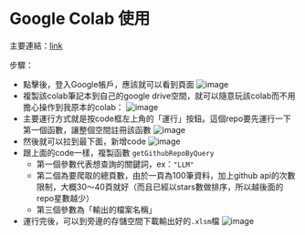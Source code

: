# Google Colab 使用

主要連結：[link](https://colab.research.google.com/drive/1wBm0-XT8mC7LooZroloJPNU4fTKGwriu?usp=sharing)

步驟：
- 點擊後，登入Google帳戶，應該就可以看到頁面
![image](https://i.imgur.com/Us2DKKk.png)
- 複製該colab筆記本到自己的google drive空間，就可以隨意玩該colab而不用擔心操作到我原本的colab：
![image](https://i.imgur.com/cEm4YWx.png)
- 主要運行方式就是按code框左上角的「運行」按鈕。這個repo要先運行一下第一個函數，讓整個空間註冊該函數
![image](https://i.imgur.com/in0CC8Y.png)
- 然後就可以拉到最下面，新增code
![image](https://i.imgur.com/weEfOPS.png)
- 跟上面的code一樣，複製函數 `getGithubRepoByQuery`
    - 第一個參數代表想查詢的關鍵詞，ex：`"LLM"`
    - 第二個為要爬取的總頁數，由於一頁為100筆資料，加上github api的次數限制，大概30～40頁就好（而且已經以stars數做排序，所以越後面的repo星數越少）
    - 第三個參數為「輸出的檔案名稱」
- 運行完後，可以到旁邊的存儲空間下載輸出好的`.xlsm`檔
![image](https://i.imgur.com/kGfIAkM.png)
